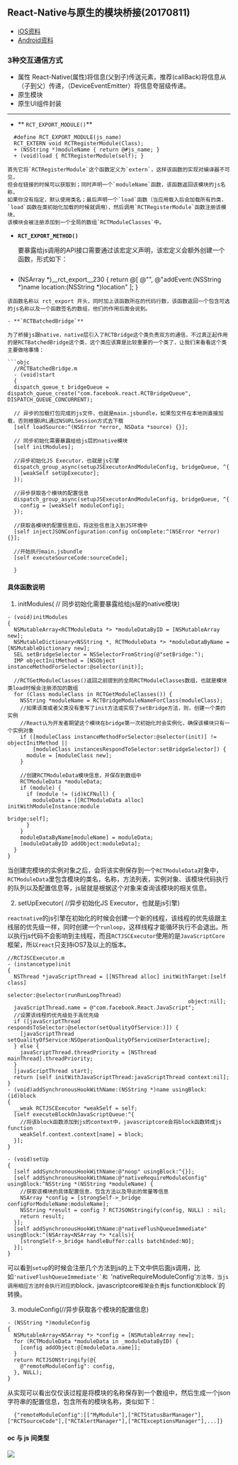 ## React-Native与原生的模块桥接(20170811)
- [iOS资料](http://reactnative.cn/docs/0.45/native-modules-ios.html#content)
- [Android资料](http://reactnative.cn/docs/0.45/native-modules-android.html#content)

### 3种交互通信方式
- 属性
   React-Native(属性)将信息(父到子)传送元素，推荐(callBack)将信息从（子到父）传递，（DeviceEventEmitter）将信息夸层级传递。
- 原生模块
- 原生UI组件封装

---------

 - ** `RCT_EXPORT_MODULE()`**

  ```objc
    #define RCT_EXPORT_MODULE(js_name)
    RCT_EXTERN void RCTRegisterModule(Class);
    + (NSString *)moduleName { return @#js_name; }
    + (void)load { RCTRegisterModule(self); }
  ```
    首先它将`RCTRegisterModule`这个函数定义为`extern`，这样该函数的实现对编译器不可见，
    但会在链接的时候可以获取到；同时声明一个`moduleName`函数，该函数返回该模块的js名称，
    如果你没有指定，默认使用类名；最后声明一个`load`函数（当应用载入后会加载所有的类，
    `load`函数在类初始化加载的时候就调用），然后调用`RCTRegisterModule`函数注册该模块，
    该模块会被注册添加到一个全局的数组`RCTModuleClasses`中。


 - **`RCT_EXPORT_METHOD()`**

   要暴露给js调用的API接口需要通过该宏定义声明，该宏定义会额外创建一个函数，形式如下：
   ```
  + (NSArray *)__rct_export__230
  {
    return @[ @"", @"addEvent:(NSString *)name location:(NSString *)location" ];
  }
  ```
  该函数名称以 rct_export 开头，同时加上该函数所在的代码行数，该函数返回一个包含可选的js名称以及一个函数签名的数组，他们的作用后面会说到。

- **`RCTBatchedBridge`**

  为了桥接js跟native，native层引入了RCTBridge这个类负责双方的通信，不过真正起作用的是RCTBatchedBridge这个类，这个类应该算是比较重要的一个类了，让我们来看看这个类主要做啥事情：

  ```objc
    //RCTBatchedBridge.m
    - (void)start
    {
    dispatch_queue_t bridgeQueue = dispatch_queue_create("com.facebook.react.RCTBridgeQueue", DISPATCH_QUEUE_CONCURRENT);

    // 异步的加载打包完成的js文件，也就是main.jsbundle，如果包文件在本地则直接加载，否则根据URL通过NSURLSession方式去下载
    [self loadSource:^(NSError *error, NSData *source) {}];

    // 同步初始化需要暴露给给js层的native模块
    [self initModules];

    //异步初始化JS Executor，也就是js引擎
    dispatch_group_async(setupJSExecutorAndModuleConfig, bridgeQueue, ^{
      [weakSelf setUpExecutor];
    });

    //异步获取各个模块的配置信息
    dispatch_group_async(setupJSExecutorAndModuleConfig, bridgeQueue, ^{
      config = [weakSelf moduleConfig];
    });

    //获取各模块的配置信息后，将这些信息注入到JS环境中
    [self injectJSONConfiguration:config onComplete:^(NSError *error) {}];

    //开始执行main.jsbundle
    [self executeSourceCode:sourceCode];

    }
  ```  
#### 具体函数说明

1. initModules( // 同步初始化需要暴露给给js层的native模块)

  ```objc
  - (void)initModules
  {
    NSMutableArray<RCTModuleData *> *moduleDataByID = [NSMutableArray new];
    NSMutableDictionary<NSString *, RCTModuleData *> *moduleDataByName = [NSMutableDictionary new];
    SEL setBridgeSelector = NSSelectorFromString(@"setBridge:");
    IMP objectInitMethod = [NSObject instanceMethodForSelector:@selector(init)];

    //RCTGetModuleClasses()返回之前提到的全局RCTModuleClasses数组，也就是模块类load时候会注册添加的数组
    for (Class moduleClass in RCTGetModuleClasses()) {
      NSString *moduleName = RCTBridgeModuleNameForClass(moduleClass);
      //如果该类或者父类没有重写了init方法或实现了setBridge方法，则，创建一个类的实例
      //React认为开发者期望这个模块在bridge第一次初始化时会实例化，确保该模块只有一个实例对象
      if ([moduleClass instanceMethodForSelector:@selector(init)] != objectInitMethod ||
          [moduleClass instancesRespondToSelector:setBridgeSelector]) {
        module = [moduleClass new];
      }

      //创建RCTModuleData模块信息，并保存到数组中
      RCTModuleData *moduleData;
      if (module) {
        if (module != (id)kCFNull) {
          moduleData = [[RCTModuleData alloc] initWithModuleInstance:module
                                                              bridge:self];
        }
      }
      moduleDataByName[moduleName] = moduleData;
      [moduleDataByID addObject:moduleData];
    }
  }
```
当创建完模块的实例对象之后，会将该实例保存到一个`RCTModuleData`对象中，`RCTModuleData`里包含模块的类名，名称，方法列表，实例对象、该模块代码执行的队列以及配置信息等，js层就是根据这个对象来查询该模块的相关信息。

2. setUpExecutor( //异步初始化JS Executor，也就是js引擎)

  `reactnative`的js引擎在初始化的时候会创建一个新的线程，该线程的优先级跟主线层的优先级一样，同时创建一个`runloop`，这样线程才能循环执行不会退出。所以执行js代码不会影响到主线程，而且`RCTJSCExecutor`使用的是`JavaScriptCore`框架，所以`react`只支持iOS7及以上的版本。

  ```objc
  //RCTJSCExecutor.m
  - (instancetype)init
  {
    NSThread *javaScriptThread = [[NSThread alloc] initWithTarget:[self class]
                                                         selector:@selector(runRunLoopThread)
                                                           object:nil];
    javaScriptThread.name = @"com.facebook.React.JavaScript";
    //设置该线程的优先级处于高优先级
    if ([javaScriptThread respondsToSelector:@selector(setQualityOfService:)]) {
      [javaScriptThread setQualityOfService:NSOperationQualityOfServiceUserInteractive];
    } else {
      javaScriptThread.threadPriority = [NSThread mainThread].threadPriority;
    }
    [javaScriptThread start];
    return [self initWithJavaScriptThread:javaScriptThread context:nil];
  }
  - (void)addSynchronousHookWithName:(NSString *)name usingBlock:(id)block
  {
    __weak RCTJSCExecutor *weakSelf = self;
    [self executeBlockOnJavaScriptQueue:^{
      //将该block函数添加到js的context中，javascriptcore会将block函数转成js function
      weakSelf.context.context[name] = block;
    }];
  }

  - (void)setUp
  {
    [self addSynchronousHookWithName:@"noop" usingBlock:^{}];
    [self addSynchronousHookWithName:@"nativeRequireModuleConfig" usingBlock:^NSString *(NSString *moduleName) {
      //获取该模块的具体配置信息，包含方法以及导出的常量等信息
      NSArray *config = [strongSelf->_bridge configForModuleName:moduleName];
      NSString *result = config ? RCTJSONStringify(config, NULL) : nil;
      return result;
    }];
    [self addSynchronousHookWithName:@"nativeFlushQueueImmediate" usingBlock:^(NSArray<NSArray *> *calls){
      [strongSelf->_bridge handleBuffer:calls batchEnded:NO];
    }];
  }
  ```
  可以看到`setup`的时候会注册几个方法到js的上下文中供后面js调用，比如``'nativeFlushQueueImmediate'`和 ``'nativeRequireModuleConfig'`方法等，当js调用相应方法时会执行对应的`block`，`javascriptcore`框架会负责`js function`和`block`的转换。

3. moduleConfig(//异步获取各个模块的配置信息)

  ```objc
  - (NSString *)moduleConfig
  {
    NSMutableArray<NSArray *> *config = [NSMutableArray new];
    for (RCTModuleData *moduleData in _moduleDataByID) {
      [config addObject:@[moduleData.name]];
    }
    return RCTJSONStringify(@{
      @"remoteModuleConfig": config,
    }, NULL);
  }
```
  从实现可以看出仅仅该过程是将模块的名称保存到一个数组中，然后生成一个json字符串的配置信息，包含所有的模块名称，类似如下：
```objc
  {"remoteModuleConfig":[["MyModule"],["RCTStatusBarManager"],["RCTSourceCode"],["RCTAlertManager"],["RCTExceptionsManager"],...]}

  ```


#### oc 与 js 间类型
![](http://upload-images.jianshu.io/upload_images/458529-c67085793e9f170e.png?imageMogr2/auto-orient/strip%7CimageView2/2/w/1240)
